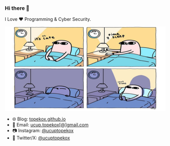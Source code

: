### Hi there 👋

I Love ❤️ Programming & Cyber Security. 

![banner](banner.png)

* 🌐 Blog: [topekox.github.io](https://topekox.github.io/)
* 📧 Email: [ucup.topekox[@]gmail.com](mailto:ucup.topekox@gmail.com)
* 📷 Instagram: [@ucuptopekox](https://www.instagram.com/ucuptopekox/)
* 🐧 Twitter/X: [@ucuptopekox](https://x.com/ucuptopekox)
